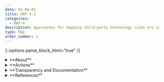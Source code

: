 ```yaml
---
date: 01-04-01
title: MAP 4.1
categories:
  - MAP-4
description: Approaches for mapping third-party technology risks are in place and documented.
type: Map
order_number: 1
---
```


{::options parse_block_html="true" /}


<details>
<summary markdown="span">**About**</summary>
<br>
Technologies and personnel from third-parties are another source of risk to consider during AI risk management activities. Such risks may be difficult to map since third-party provider risk tolerances may not be the same as the contracting institution.

For example, the use of commercial large language models, which tend to rely on large uncurated web dataset or often have undisclosed origins, has raised concerns about privacy, bias, and unintended effects along with possible introduction of increased levels of statistical uncertainty, difficulty with reproducibility, and issues with scientific validity.

</details>

<details>
<summary markdown="span">**Actions**</summary>

* Review audit reports, testing results, product roadmaps, warranties, terms of service, end-user license agreements, contracts, and other documentation related to third-party entities to assist in value assessment and risk management activities.
* Review third-party software release schedules and software change management plans (hotfixes, patches, updates, forward- and backward- compatibility guarantees) for irregularities that may contribute to AI system risks.
* Inventory third-party material (hardware, open-source software, foundation models, open source data, proprietary software, proprietary data, etc.) required for system implementation and maintenance.
* Review redundancies related to third-party technology and personnel to assess potential risks due to lack of adequate support.

</details>

<details>
<summary markdown="span">**Transparency and Documentation**</summary>
<br>
**Organizations can document the following:**
- Did you establish a process for third parties (e.g. suppliers, end-users, subjects, distributors/vendors or workers) to report potential vulnerabilities, risks or biases in the AI system?
- If your organization obtained datasets from a third party, did your organization assess and manage the risks of using such datasets?
- How will the results independently verified?

**AI Transparency Resources:**
- GAO-21-519SP: AI Accountability Framework for Federal Agencies & Other Entities
- Intel.gov: AI Ethics Framework for Intelligence Community  - 2020
- WEF Model AI Governance Framework Assessment 2020

</details>

<details>
<summary markdown="span">**References**</summary>    
<br>
**Language  models**

Emily M. Bender, Timnit Gebru, Angelina McMillan-Major, and Shmargaret Shmitchell. 2021. On the Dangers of Stochastic Parrots: Can Language Models Be Too Big? 🦜. In Proceedings of the 2021 ACM Conference on Fairness, Accountability, and Transparency (FAccT '21). Association for Computing Machinery, New York, NY, USA, 610–623. [URL](https://doi.org/10.1145/3442188.3445922)

Julia Kreutzer, Isaac Caswell, Lisa Wang, et al. 2022. Quality at a Glance: An Audit of Web-Crawled Multilingual Datasets. Transactions of the Association for Computational Linguistics 10 (2022), 50–72.  [URL](https://doi.org/10.1162/tacl_a_00447)

Laura Weidinger, Jonathan Uesato, Maribeth Rauh, et al. 2022. Taxonomy of Risks posed by Language Models. In 2022 ACM Conference on Fairness, Accountability, and Transparency (FAccT '22). Association for Computing Machinery, New York, NY, USA, 214–229. [URL](https://doi.org/10.1145/3531146.3533088)

Office of the Comptroller of the Currency. 2021. Comptroller's Handbook: Model Risk Management, Version 1.0, August 2021. [URL](https://www.occ.gov/publications-and-resources/publications/comptrollers-handbook/files/model-risk-management/index-model-risk-management.html)

Rishi Bommasani, Drew A. Hudson, Ehsan Adeli, et al. 2021. On the Opportunities and Risks of Foundation Models. arXiv:2108.07258. [URL](https://arxiv.org/abs/2108.07258)


</details>

